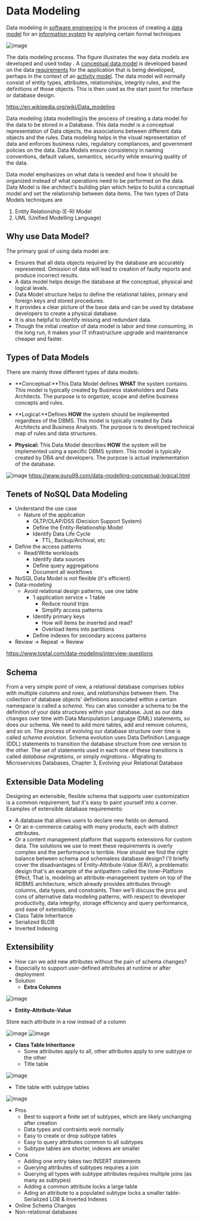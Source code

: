 # Data Modeling

Data modeling in [software engineering](https://en.wikipedia.org/wiki/Software_engineering) is the process of creating a [data model](https://en.wikipedia.org/wiki/Data_model) for an [information system](https://en.wikipedia.org/wiki/Information_system) by applying certain formal techniques

![image](../../media/Data-Modeling-image1.jpg)

The data modeling process. The figure illustrates the way data models are developed and used today . A [conceptual data model](https://en.wikipedia.org/wiki/Conceptual_schema) is developed based on the data [requirements](https://en.wikipedia.org/wiki/Requirement) for the application that is being developed, perhaps in the context of an [activity model](https://en.wikipedia.org/wiki/Activity_diagram). The data model will normally consist of entity types, attributes, relationships, integrity rules, and the definitions of those objects. This is then used as the start point for interface or database design.

<https://en.wikipedia.org/wiki/Data_modeling>

Data modeling (data modelling)is the process of creating a data model for the data to be stored in a Database. This data model is a conceptual representation of Data objects, the associations between different data objects and the rules. Data modeling helps in the visual representation of data and enforces business rules, regulatory compliances, and government policies on the data. Data Models ensure consistency in naming conventions, default values, semantics, security while ensuring quality of the data.

Data model emphasizes on what data is needed and how it should be organized instead of what operations need to be performed on the data. Data Model is like architect's building plan which helps to build a conceptual model and set the relationship between data items.
The two types of Data Models techniques are

1. Entity Relationship (E-R) Model
2. UML (Unified Modelling Language)

## Why use Data Model?

The primary goal of using data model are:

- Ensures that all data objects required by the database are accurately represented. Omission of data will lead to creation of faulty reports and produce incorrect results.
- A data model helps design the database at the conceptual, physical and logical levels.
- Data Model structure helps to define the relational tables, primary and foreign keys and stored procedures.
- It provides a clear picture of the base data and can be used by database developers to create a physical database.
- It is also helpful to identify missing and redundant data.
- Though the initial creation of data model is labor and time consuming, in the long run, it makes your IT infrastructure upgrade and maintenance cheaper and faster.

## Types of Data Models

There are mainly three different types of data models:

- **Conceptual:**This Data Model defines **WHAT** the system contains. This model is typically created by Business stakeholders and Data Architects. The purpose is to organize, scope and define business concepts and rules.

- **Logical:**Defines **HOW** the system should be implemented regardless of the DBMS. This model is typically created by Data Architects and Business Analysts. The purpose is to developed technical map of rules and data structures.

- **Physical:** This Data Model describes **HOW** the system will be implemented using a specific DBMS system. This model is typically created by DBA and developers. The purpose is actual implementation of the database.

![image](../../media/Data-Modeling-image2.jpg)
<https://www.guru99.com/data-modelling-conceptual-logical.html>

## Tenets of NoSQL Data Modeling

- Understand the use case
  - Nature of the application
    - OLTP/OLAP/DSS (Decision Support System)
    - Define the Entity-Relationship Model
    - Identify Data Life Cycle
      - TTL, Backup/Archival, etc
- Define the access patterns
  - Read/Write workloads
    - Identify data sources
    - Define query aggregations
    - Document all workflows
- NoSQL Data Model is not flexible (it's efficient)
- Data-modeling
  - Avoid relational design patterns, use one table
    - 1 application service = 1 table
      - Reduce round trips
      - Simplify access patterns
    - Identify primary keys
      - How will items be inserted and read?
      - Overload items into partitions
    - Define indexes for secondary access patterns
- Review -> Repeat -> Review

<https://www.toptal.com/data-modeling/interview-questions>

## Schema

From a very simple point of view, a relational database comprises *tables* with multiple *columns* and *rows*, and *relationships* between them. The collection of database objects' definitions associated within a certain namespace is called a *schema*. You can also consider a schema to be the definition of your data structures within your database.
Just as our data changes over time with Data Manipulation Language (DML) statements, so does our schema. We need to add more tables, add and remove columns, and so on. The process of evolving our database structure over time is called *schema evolution*.
Schema evolution uses Data Definition Language (DDL) statements to transition the database structure from one version to the other. The set of statements used in each one of these transitions is called *database migrations*, or simply *migrations*.- Migrating to Microservices Databases, Chapter 3, Evolving your Relational Database

## Extensible Data Modeling

Designing an extensible, flexible schema that supports user customization is a common requirement, but it's easy to paint yourself into a corner.
Examples of extensible database requirements:

- A database that allows users to declare new fields on demand.
- Or an e-commerce catalog with many products, each with distinct attributes.
- Or a content management platform that supports extensions for custom data.
The solutions we use to meet these requirements is overly complex and the performance is terrible. How should we find the right balance between schema and schemaless database design?
I'll briefly cover the disadvantages of Entity-Attribute-Value (EAV), a problematic design that's an example of the antipattern called the Inner-Platform Effect, That is, modeling an attribute-management system on top of the RDBMS architecture, which already provides attributes through columns, data types, and constraints.
Then we'll discuss the pros and cons of alternative data modeling patterns, with respect to developer productivity, data integrity, storage efficiency and query performance, and ease of extensibility.
- Class Table Inheritance
- Serialized BLOB
- Inverted Indexing

## Extensibility

- How can we add new attributes without the pain of schema changes?
- Especially to support user-defined attributes at runtime or after deployment
- Solution
  - **Extra Columns**

![image](../../media/Data-Modeling-image3.jpg)

- **Entity-Attribute-Value**

Store each attribute in a row instead of a column

![image](../../media/Data-Modeling-image4.jpg)
![image](../../media/Data-Modeling-image5.jpg)

- **Class Table Inheritance**
  - Some attributes apply to all, other attributes apply to one subtype or the other
  - Title table

![image](../../media/Data-Modeling-image6.jpg)

- Title table with subtype tables

![image](../../media/Data-Modeling-image7.jpg)

- Pros
  - Best to support a finite set of subtypes, which are likely unchanging after creation
  - Data types and contraints work normally
  - Easy to create or drop subtype tables
  - Easy to query attributes common to all subtypes
  - Subtype tables are shorter, indexes are smaller
- Cons
  - Adding one entry takes two INSERT statements
  - Querying attributes of subtypes requires a join
  - Querying all types with subtype attributes requires multiple joins (as many as subtypes)
  - Adding a common attribute locks a large table
  - Ading an attribute to a populated subtype locks a smaller table- Serialized LOB & Inverted Indexes
- Online Schema Changes
- Non-relational databases

